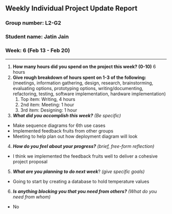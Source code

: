 ## Weekly Individual Project Update Report
### Group number: L2-G2
### Student name: Jatin Jain
### Week: 6 (Feb 13 - Feb 20)
___
1. **How many hours did you spend on the project this week? (0-10)**
6 hours
2. **Give rough breakdown of hours spent on 1-3 of the following:**
   (meetings, information gathering, design, research, brainstorming, evaluating options, prototyping options, writing/documenting, refactoring, testing, software implementation, hardware implementation)
   1. Top item: Writing, 4 hours
   2. 2nd item: Meeting: 1 hour
   3. 3rd item: Designing: 1 hour 
3. ***What did you accomplish this week?*** _(Be specific)_
- Make sequence diagrams for 6th use cases
- Implemented feedback fruits from other groups
- Meeting to help plan out how deployment diagram will look

4. ***How do you feel about your progress?*** _(brief, free-form reflection)_
  - I think we implemented the feedback fruits well to deliver a cohesive project proposal

5. ***What are you planning to do next week***? _(give specific goals)_
  - Going to start by creating a database to hold temperature values
6. ***Is anything blocking you that you need from others?*** _(What do you need from whom)_
  - No